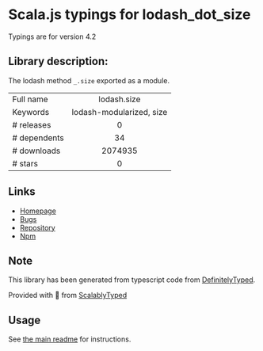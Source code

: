 
# Scala.js typings for lodash_dot_size

Typings are for version 4.2

## Library description:
The lodash method `_.size` exported as a module.

|                    |                 |
| ------------------ | :-------------: |
| Full name          | lodash.size |
| Keywords           | lodash-modularized, size |
| # releases         | 0 |
| # dependents       | 34 |
| # downloads        | 2074935 |
| # stars            | 0 |

## Links
- [Homepage](https://lodash.com/)
- [Bugs](https://github.com/lodash/lodash/issues)
- [Repository](https://github.com/lodash/lodash)
- [Npm](https://www.npmjs.com/package/lodash.size)
    


## Note
This library has been generated from typescript code from [DefinitelyTyped](https://definitelytyped.org).

Provided with :purple_heart: from [ScalablyTyped](https://github.com/oyvindberg/ScalablyTyped)

## Usage
See [the main readme](../../readme.md) for instructions.


